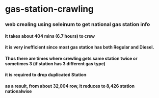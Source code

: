 # gas-station-crawling
### web crealing using seleinum to get national gas station info
#### it takes about 404 mins (6.7 hours) to crew
#### it is very inefficient since most gas station has both Regular and Diesel.
#### Thus there are times where crewling gets same station twice or sometimes 3 (if station has 3 different gas type)
#### it is required to drop duplicated Station
#### as a result, from about 32,004 row, it reduces to 8,426 station nationalwise
